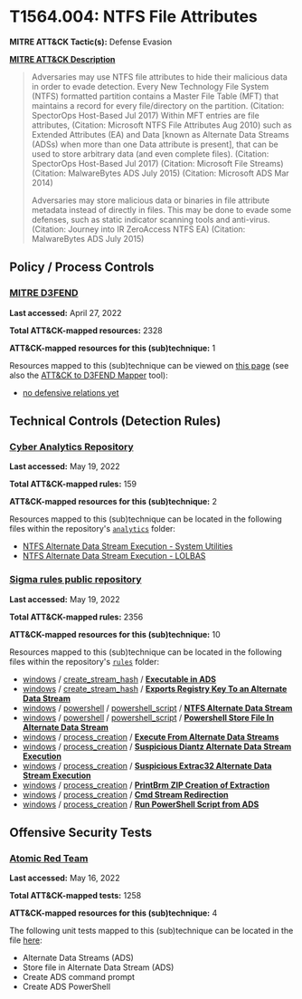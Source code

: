 # T1564.004: NTFS File Attributes
**MITRE ATT&CK Tactic(s):** Defense Evasion

**[MITRE ATT&CK Description](https://attack.mitre.org/techniques/T1564/004)**
<blockquote>Adversaries may use NTFS file attributes to hide their malicious data in order to evade detection. Every New Technology File System (NTFS) formatted partition contains a Master File Table (MFT) that maintains a record for every file/directory on the partition. (Citation: SpectorOps Host-Based Jul 2017) Within MFT entries are file attributes, (Citation: Microsoft NTFS File Attributes Aug 2010) such as Extended Attributes (EA) and Data [known as Alternate Data Streams (ADSs) when more than one Data attribute is present], that can be used to store arbitrary data (and even complete files). (Citation: SpectorOps Host-Based Jul 2017) (Citation: Microsoft File Streams) (Citation: MalwareBytes ADS July 2015) (Citation: Microsoft ADS Mar 2014)

Adversaries may store malicious data or binaries in file attribute metadata instead of directly in files. This may be done to evade some defenses, such as static indicator scanning tools and anti-virus. (Citation: Journey into IR ZeroAccess NTFS EA) (Citation: MalwareBytes ADS July 2015)</blockquote>

## Policy / Process Controls
### [MITRE D3FEND](https://d3fend.mitre.org/)
**Last accessed:** April 27, 2022

**Total ATT&CK-mapped resources:** 2328

**ATT&CK-mapped resources for this (sub)technique:** 1

Resources mapped to this (sub)technique can be viewed on [this page](https://d3fend.mitre.org/) (see also the [ATT&CK to D3FEND Mapper](https://d3fend.mitre.org/tools/attack-mapper) tool):

* [no defensive relations yet](https://d3fend.mitre.org/techniques/d3f:nodefensiverelationsyet)

## Technical Controls (Detection Rules)
### [Cyber Analytics Repository](https://car.mitre.org)
**Last accessed:** May 19, 2022

**Total ATT&CK-mapped rules:** 159

**ATT&CK-mapped resources for this (sub)technique:** 2

Resources mapped to this (sub)technique can be located in the following files within the repository's <code>[analytics](https://github.com/mitre-attack/car/blob/master/analytics)</code> folder:

* [NTFS Alternate Data Stream Execution - System Utilities](https://github.com/mitre-attack/car/tree/master/analytics/CAR-2020-08-001.yaml)
* [NTFS Alternate Data Stream Execution - LOLBAS](https://github.com/mitre-attack/car/tree/master/analytics/CAR-2020-08-002.yaml)

### [Sigma rules public repository](https://github.com/SigmaHQ/sigma)
**Last accessed:** May 19, 2022

**Total ATT&CK-mapped rules:** 2356

**ATT&CK-mapped resources for this (sub)technique:** 10

Resources mapped to this (sub)technique can be located in the following files within the repository's <code>[rules](https://github.com/SigmaHQ/sigma/tree/master/rules)</code> folder:

* [windows](https://github.com/SigmaHQ/sigma/tree/master/rules/windows/) / [create_stream_hash](https://github.com/SigmaHQ/sigma/tree/master/rules/windows/create_stream_hash/) / **[Executable in ADS](https://github.com/SigmaHQ/sigma/blob/master/rules/windows/create_stream_hash/sysmon_ads_executable.yml)**
* [windows](https://github.com/SigmaHQ/sigma/tree/master/rules/windows/) / [create_stream_hash](https://github.com/SigmaHQ/sigma/tree/master/rules/windows/create_stream_hash/) / **[Exports Registry Key To an Alternate Data Stream](https://github.com/SigmaHQ/sigma/blob/master/rules/windows/create_stream_hash/sysmon_regedit_export_to_ads.yml)**
* [windows](https://github.com/SigmaHQ/sigma/tree/master/rules/windows/) / [powershell](https://github.com/SigmaHQ/sigma/tree/master/rules/windows/powershell/) / [powershell_script](https://github.com/SigmaHQ/sigma/tree/master/rules/windows/powershell/powershell_script/) / **[NTFS Alternate Data Stream](https://github.com/SigmaHQ/sigma/blob/master/rules/windows/powershell/powershell_script/posh_ps_ntfs_ads_access.yml)**
* [windows](https://github.com/SigmaHQ/sigma/tree/master/rules/windows/) / [powershell](https://github.com/SigmaHQ/sigma/tree/master/rules/windows/powershell/) / [powershell_script](https://github.com/SigmaHQ/sigma/tree/master/rules/windows/powershell/powershell_script/) / **[Powershell Store File In Alternate Data Stream](https://github.com/SigmaHQ/sigma/blob/master/rules/windows/powershell/powershell_script/posh_ps_store_file_in_alternate_data_stream.yml)**
* [windows](https://github.com/SigmaHQ/sigma/tree/master/rules/windows/) / [process_creation](https://github.com/SigmaHQ/sigma/tree/master/rules/windows/process_creation/) / **[Execute From Alternate Data Streams](https://github.com/SigmaHQ/sigma/blob/master/rules/windows/process_creation/proc_creation_win_alternate_data_streams.yml)**
* [windows](https://github.com/SigmaHQ/sigma/tree/master/rules/windows/) / [process_creation](https://github.com/SigmaHQ/sigma/tree/master/rules/windows/process_creation/) / **[Suspicious Diantz Alternate Data Stream Execution](https://github.com/SigmaHQ/sigma/blob/master/rules/windows/process_creation/proc_creation_win_lolbas_diantz_ads.yml)**
* [windows](https://github.com/SigmaHQ/sigma/tree/master/rules/windows/) / [process_creation](https://github.com/SigmaHQ/sigma/tree/master/rules/windows/process_creation/) / **[Suspicious Extrac32 Alternate Data Stream Execution](https://github.com/SigmaHQ/sigma/blob/master/rules/windows/process_creation/proc_creation_win_lolbas_extrac32_ads.yml)**
* [windows](https://github.com/SigmaHQ/sigma/tree/master/rules/windows/) / [process_creation](https://github.com/SigmaHQ/sigma/tree/master/rules/windows/process_creation/) / **[PrintBrm ZIP Creation of Extraction](https://github.com/SigmaHQ/sigma/blob/master/rules/windows/process_creation/proc_creation_win_lolbin_printbrm.yml)**
* [windows](https://github.com/SigmaHQ/sigma/tree/master/rules/windows/) / [process_creation](https://github.com/SigmaHQ/sigma/tree/master/rules/windows/process_creation/) / **[Cmd Stream Redirection](https://github.com/SigmaHQ/sigma/blob/master/rules/windows/process_creation/proc_creation_win_redirect_to_stream.yml)**
* [windows](https://github.com/SigmaHQ/sigma/tree/master/rules/windows/) / [process_creation](https://github.com/SigmaHQ/sigma/tree/master/rules/windows/process_creation/) / **[Run PowerShell Script from ADS](https://github.com/SigmaHQ/sigma/blob/master/rules/windows/process_creation/proc_creation_win_run_powershell_script_from_ads.yml)**


## Offensive Security Tests
### [Atomic Red Team](https://github.com/redcanaryco/atomic-red-team)
**Last accessed:** May 16, 2022

**Total ATT&CK-mapped tests:** 1258

**ATT&CK-mapped resources for this (sub)technique:** 4

The following unit tests mapped to this (sub)technique can be located in the file [here](https://github.com/redcanaryco/atomic-red-team/tree/master/atomics/T1564.004/T1564.004.yaml):

* Alternate Data Streams (ADS)
* Store file in Alternate Data Stream (ADS)
* Create ADS command prompt
* Create ADS PowerShell

